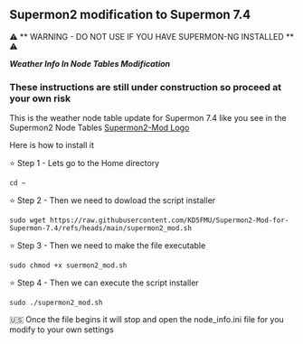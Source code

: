 ## Supermon2 modification to Supermon 7.4 ##
⚠️ ** WARNING - DO NOT USE IF YOU HAVE SUPERMON-NG INSTALLED ** ⚠️

***Weather Info In Node Tables Modification***
### These instructions are still under construction so proceed at your own risk ###
This is the weather node table update for Supermon 7.4 like you see in the Supermon2 Node Tables
[Supermon2-Mod Logo](https://github.com/KD5FMU/Supermon2-Mod-for-Supermon-7.4/blob/main/supermon2-mod.png)

Here is how to install it

⭐️ Step 1 - Lets go to the Home directory
```
cd ~
```

⭐️ Step 2 - Then we need to dowload the script installer
```
sudo wget https://raw.githubusercontent.com/KD5FMU/Supermon2-Mod-for-Supermon-7.4/refs/heads/main/supermon2_mod.sh
```

⭐️ Step 3 - Then we need to make the file executable
```
sudo chmod +x suermon2_mod.sh
```

⭐️ Step 4 - Then we can execute the script installer
```
sudo ./supermon2_mod.sh
```

🇺🇸 Once the file begins it will stop and open the node_info.ini file for you modify to your own settings

